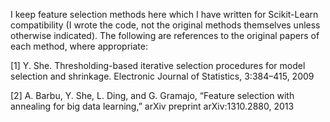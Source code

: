 I keep feature selection methods here which I have written for Scikit-Learn compatibility (I wrote the code, not the original methods themselves unless otherwise indicated). The following are references to the original papers of each method, where appropriate:

[1] Y. She. Thresholding-based iterative selection procedures for model selection and shrinkage. Electronic Journal of Statistics, 3:384–415, 2009

[2] A. Barbu, Y. She, L. Ding, and G. Gramajo, “Feature selection with annealing for big data learning,” arXiv preprint arXiv:1310.2880, 2013
